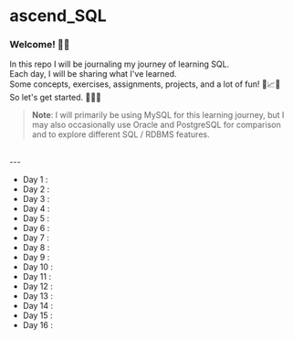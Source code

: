 # ascend_SQL

### Welcome! 🙏👋<br>
In this repo I will be journaling my journey of learning SQL.<br>
Each day, I will be sharing what I've learned.<br>
Some concepts, exercises, assignments, projects, and a lot of fun! 🎉📈🔥<br>
So let's get started. 🚀🚀🚀


> **Note**: I will primarily be using MySQL for this learning journey, but I may also occasionally use Oracle and PostgreSQL for comparison and to explore different SQL / RDBMS features.

<br>
---
<br>

- Day 1   :  
- Day 2   :  
- Day 3   :  
- Day 4   :  
- Day 5   :  
- Day 6   :  
- Day 7   :  
- Day 8   :  
- Day 9   :  
- Day 10  :  
- Day 11  :  
- Day 12  :  
- Day 13  :  
- Day 14  :  
- Day 15  :  
- Day 16  :  
